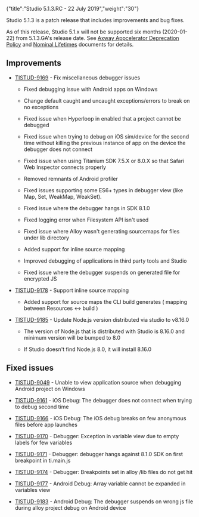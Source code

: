{"title":"Studio 5.1.3.RC - 22 July 2019","weight":"30"} 

Studio 5.1.3 is a patch release that includes improvements and bug fixes.

As of this release, Studio 5.1.x will not be supported six months (2020-01-22) from 5.1.3.GA's release date. See [Axway Appcelerator Deprecation Policy](/docs/appc/AMPLIFY_Appcelerator_Services_Overview/Axway_Appcelerator_Deprecation_Policy/) and [Nominal Lifetimes](/docs/appc/AMPLIFY_Appcelerator_Services_Overview/Axway_Appcelerator_Product_Lifecycle/#NominalLifetimes) documents for details.

## Improvements

*   [TISTUD-9169](https://jira.appcelerator.org/browse/TISTUD-9169) - Fix miscellaneous debugger issues
    
    *   Fixed debugging issue with Android apps on Windows
        
    *   Change default caught and uncaught exceptions/errors to break on no exceptions
        
    *   Fixed issue when Hyperloop in enabled that a project cannot be debugged
        
    *   Fixed issue when trying to debug on iOS sim/device for the second time without killing the previous instance of app on the device the debugger does not connect
        
    *   Fixed issue when using Titanium SDK 7.5.X or 8.0.X so that Safari Web Inspector connects properly
        
    *   Removed remnants of Android profiler
        
    *   Fixed issues supporting some ES6+ types in debugger view (like Map, Set, WeakMap, WeakSet).
        
    *   Fixed issue where the debugger hangs in SDK 8.1.0
        
    *   Fixed logging error when Filesystem API isn't used
        
    *   Fixed issue where Alloy wasn't generating sourcemaps for files under lib directory
        
    *   Added support for inline source mapping
        
    *   Improved debugging of applications in third party tools and Studio
        
    *   Fixed issue where the debugger suspends on generated file for encrypted JS
        
*   [TISTUD-9178](https://jira.appcelerator.org/browse/TISTUD-9178) - Support inline source mapping
    
    *   Added support for source maps the CLI build generates ( mapping between Resources <-> build )
        
*   [TISTUD-9185](https://jira.appcelerator.org/browse/TISTUD-9185) - Update Node.js version distributed via studio to v8.16.0
    
    *   The version of Node.js that is distributed with Studio is 8.16.0 and minimum version will be bumped to 8.0
        
    *   If Studio doesn't find Node.js 8.0, it will install 8.16.0
        

## Fixed issues

*   [TISTUD-9049](https://jira.appcelerator.org/browse/TISTUD-9049) - Unable to view application source when debugging Android project on Windows
    
*   [TISTUD-9161](https://jira.appcelerator.org/browse/TISTUD-9161) - iOS Debug: The debugger does not connect when trying to debug second time
    
*   [TISTUD-9166](https://jira.appcelerator.org/browse/TISTUD-9166) - iOS Debug: The iOS debug breaks on few anonymous files before app launches
    
*   [TISTUD-9170](https://jira.appcelerator.org/browse/TISTUD-9170) - Debugger: Exception in variable view due to empty labels for few variables
    
*   [TISTUD-9171](https://jira.appcelerator.org/browse/TISTUD-9171) - Debugger: debugger hangs against 8.1.0 SDK on first breakpoint in ti.main.js
    
*   [TISTUD-9174](https://jira.appcelerator.org/browse/TISTUD-9174) - Debugger: Breakpoints set in alloy /lib files do not get hit
    
*   [TISTUD-9177](https://jira.appcelerator.org/browse/TISTUD-9177) - Android Debug: Array variable cannot be expanded in variables view
    
*   [TISTUD-9183](https://jira.appcelerator.org/browse/TISTUD-9183) - Android Debug: The debugger suspends on wrong js file during alloy project debug on Android device